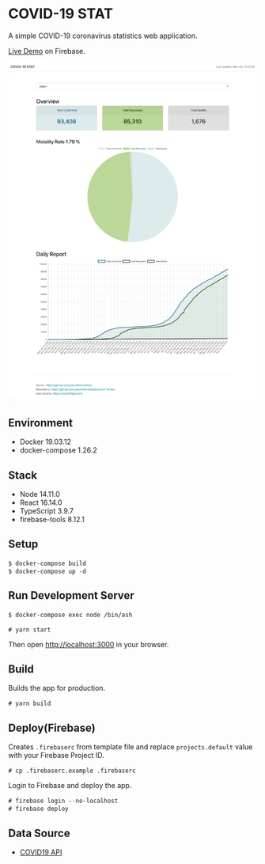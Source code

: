# COVID-19 STAT

A simple COVID-19 coronavirus statistics web application. 

[Live Demo](https://covid-19-stat-83097.web.app) on Firebase.

<p align="center">
  <img width="700" src="https://github.com/yasuhikomachino/covid-19-stat/blob/master/images/app.jpg" />
</p>

## Environment

- Docker 19.03.12
- docker-compose 1.26.2

## Stack

- Node 14.11.0
- React 16.14.0
- TypeScript 3.9.7
- firebase-tools 8.12.1

## Setup 

```
$ docker-compose build
$ docker-compose up -d
```

## Run Development Server

```
$ docker-compose exec node /bin/ash 
```
```
# yarn start
```

Then open [http://localhost:3000](http://localhost:3000) in your browser.


## Build

Builds the app for production.

```
# yarn build
```


## Deploy(Firebase)

Creates `.firebaserc` from template file and replace `projects.default` value with your Firebase Project ID.

```
# cp .firebaserc.example .firebaserc
```

Login to Firebase and deploy the app.

```
# firebase login --no-localhost
# firebase deploy 
```


## Data Source

- [COVID19 API](https://covid19api.com/)